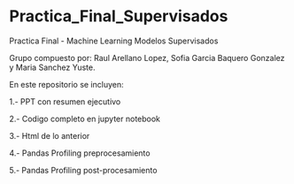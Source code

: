 # Practica_Final_Supervisados
Practica Final - Machine Learning Modelos Supervisados 

Grupo compuesto por: Raul Arellano Lopez, Sofia Garcia Baquero Gonzalez y Maria Sanchez Yuste.

En este repositorio se incluyen:

1.- PPT con resumen ejecutivo

2.- Codigo completo en jupyter notebook

3.- Html de lo anterior

4.- Pandas Profiling preprocesamiento

5.- Pandas Profiling post-procesamiento
